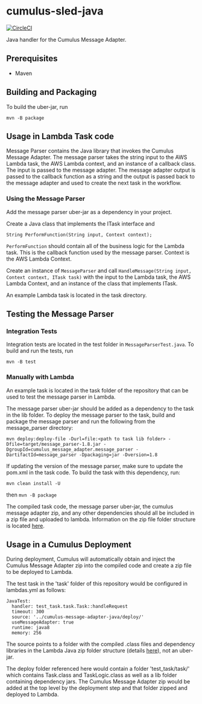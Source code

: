 # cumulus-sled-java

[![CircleCI](https://circleci.com/gh/cumulus-nasa/cumulus-message-adapter-java.svg?style=svg)](https://circleci.com/gh/cumulus-nasa/cumulus-message-adapter-java)

Java handler for the Cumulus Message Adapter. 

## Prerequisites

  - Maven

## Building and Packaging

To build the uber-jar, run

```mvn -B package``` 

## Usage in Lambda Task code  

Message Parser contains the Java library that invokes the Cumulus Message Adapter. The message parser takes the string input to the AWS Lambda task, the AWS Lambda context, and an instance of a callback class. The input is passed to the message adapter. The message adapter output is passed to the callback function as a string and the output is passed back to the message adapter and used to create the next task in the workflow.

### Using the Message Parser

Add the message parser uber-jar as a dependency in your project.

Create a Java class that implements the ITask interface and  

```String PerformFunction(String input, Context context);```

```PerformFunction``` should contain all of the business logic for the Lambda task. This is the callback function used by the message parser. Context is the AWS Lambda Context.

Create an instance of ```MessageParser``` and call ```HandleMessage(String input, Context context, ITask task)``` with the input to the Lambda task, the AWS Lambda Context, and an instance of the class that implements ITask.

An example Lambda task is located in the task directory.

## Testing the Message Parser

### Integration Tests

Integration tests are located in the test folder in ```MessageParserTest.java```. To build and run the tests, run 

```mvn -B test```

### Manually with Lambda

An example task is located in the task folder of the repository that can be used to test the message parser in Lambda.

The message parser uber-jar should be added as a dependency to the task in the lib folder. To deploy the message parser to the task, build and package the message parser and run the following from the message_parser directory: 

```mvn deploy:deploy-file -Durl=file:<path to task lib folder> -Dfile=target/message_parser-1.8.jar -DgroupId=cumulus_message_adapter.message_parser -DartifactId=message_parser -Dpackaging=jar -Dversion=1.8```

If updating the version of the message parser, make sure to update the pom.xml in the task code. To build the task with this dependency, run:

```mvn clean install -U```

then ```mvn -B package```

The compiled task code, the message parser uber-jar, the cumulus message adapter zip, and any other dependencies should all be included in a zip file and uploaded to lambda. Information on the zip file folder structure is located [here](https://docs.aws.amazon.com/lambda/latest/dg/create-deployment-pkg-zip-java.html).

## Usage in a Cumulus Deployment

During deployment, Cumulus will automatically obtain and inject the Cumulus Message Adapter zip into the compiled code and create a zip file to be deployed to Lambda.

The test task in the 'task' folder of this repository would be configured in lambdas.yml as follows:

```
JavaTest:
  handler: test_task.task.Task::handleRequest
  timeout: 300
  source: '../cumulus-message-adapter-java/deploy/'
  useMessageAdapter: true
  runtime: java8
  memory: 256
```

The source points to a folder with the compiled .class files and dependency libraries in the Lambda Java zip folder structure (details [here](https://docs.aws.amazon.com/lambda/latest/dg/create-deployment-pkg-zip-java.html)), not an uber-jar.

The deploy folder referenced here would contain a folder 'test_task/task/' which contains Task.class and TaskLogic.class as well as a lib folder containing dependency jars. The Cumulus Message Adapter zip would be added at the top level by the deployment step and that folder zipped and deployed to Lambda. 




